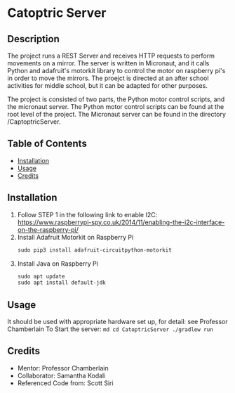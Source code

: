 # Catoptric Server

## Description
The project runs a REST Server and receives HTTP requests to perform movements on a mirror. The server is written in Micronaut, and it calls Python and adafruit's motorkit library to control the motor on raspberry pi's in order to move the mirrors. The proejct is directed at an after school activities for middle school, but it can be adapted for other purposes.

The project is consisted of two parts, the Python motor control scripts, and the micronaut server. The Python motor control scripts can be found at the root level of the project. The Micronaut server can be found in the directory  /CaptoptricServer.

## Table of Contents

- [Installation](#installation)
- [Usage](#usage)
- [Credits](#credits)

## Installation
1. Follow STEP 1 in the following link to enable I2C: 
https://www.raspberrypi-spy.co.uk/2014/11/enabling-the-i2c-interface-on-the-raspberry-pi/
2. Install Adafruit Motorkit on Raspberry Pi
    ```md
    sudo pip3 install adafruit-circuitpython-motorkit
    ```
3. Install Java on Raspberry Pi
    ```md
    sudo apt update
    sudo apt install default-jdk
    ```

## Usage
It should be used with appropriate hardware set up, for detail: see Professor Chamberlain
To Start the server:
    ```md
    cd CatoptricServer
    ./gradlew run
    ```

## Credits
- Mentor: Professor Chamberlain
- Collaborator: Samantha Kodali
- Referenced Code from: Scott Siri
